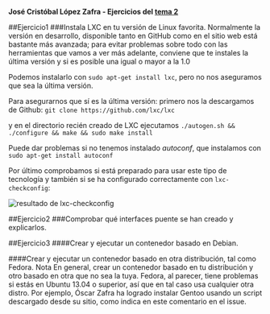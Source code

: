 **José Cristóbal López Zafra - Ejercicios del [tema 2](http://jj.github.io/CC/documentos/temas/Contenedores)**

##Ejercicio1
###Instala LXC en tu versión de Linux favorita. Normalmente la versión en desarrollo, disponible tanto en GitHub como en el sitio web está bastante más avanzada; para evitar problemas sobre todo con las herramientas que vamos a ver más adelante, conviene que te instales la última versión y si es posible una igual o mayor a la 1.0

Podemos instalarlo con `sudo apt-get install lxc`, pero no nos aseguramos que sea la última versión.

Para asegurarnos que sí es la última versión: primero nos la descargamos de Github: `git clone https://github.com/lxc/lxc`

y en el directorio recién creado de LXC ejecutamos `./autogen.sh && ./configure && make && sudo make install`

Puede dar problemas si no tenemos instalado *autoconf*, que instalamos con `sudo apt-get install autoconf`

Por último comprobamos si está preparado para usar este tipo de tecnología y también si se ha configurado correctamente con `lxc-checkconfig`:

![resultado de lxc-checkconfig](https://i.gyazo.com/2aa012ee5742ea2a98844cc5a42efacb.png)


##Ejercicio2
###Comprobar qué interfaces puente se han creado y explicarlos.



##Ejercicio3
####Crear y ejecutar un contenedor basado en Debian.

####Crear y ejecutar un contenedor basado en otra distribución, tal como Fedora. Nota En general, crear un contenedor basado en tu distribución y otro basado en otra que no sea la tuya. Fedora, al parecer, tiene problemas si estás en Ubuntu 13.04 o superior, así que en tal caso usa cualquier otra distro. Por ejemplo, Óscar Zafra ha logrado instalar Gentoo usando un script descargado desde su sitio, como indica en este comentario en el issue.


